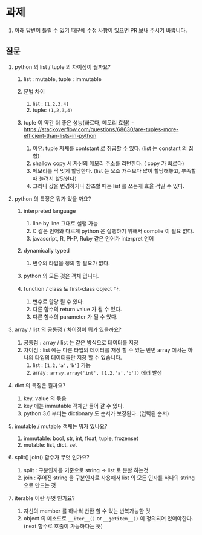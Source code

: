 # 과제

1. 아래 답변이 틀릴 수 있기 때문에 수정 사항이 있으면 PR 보내 주시기 바랍니다.

## 질문

1. python 의 list / tuple 의 차이점이 뭘까요?

   1. list : mutable, tuple : immutable
   2. 문법 차이
      1. list : `[1,2,3,4]`
      2. tuple: `(1,2,3,4)`
   3. tuple 이 약간 더 좋은 성능(빠르다, 메모리 효율) - https://stackoverflow.com/questions/68630/are-tuples-more-efficient-than-lists-in-python

      1. 이유: tuple 자체를 contstant 로 취급할 수 있다. (list 는 constant 의 집합)
      2. shallow copy 시 자신의 메모리 주소를 리턴한다. ( copy 가 빠르다)
      3. 메모리를 딱 맞게 할당한다. (list 는 요소 개수보다 많이 할당해놓고, 부족할때 늘려서 할당한다)
      4. 그러나 값을 변경하거나 참조할 때는 list 를 쓰는게 효율 적일 수 있다.
3. python 의 특징은 뭐가 있을 까요?

   1. interpreted language

      1. line by line 그대로 실행 가능
      2. C 같은 언어와 다르게 python 은 실행하기 위해서 complie 이 필요 없다.
      3. javascript, R, PHP, Ruby 같은 언어가 interpret 언어
      
   3. dynamically typed
   
      1. 변수의 타입을 정의 할 필요가 없다.
   
   5. python 의 모든 것은 객체 입니다.
   
   6. function / class 도 first-class object 다.
   
      1. 변수로 할당 될 수 있다.
      2. 다른 함수의 return value 가 될 수 있다.
      3. 다른 함수의 parameter 가 될 수 있다.
3. array / list 의 공통점 / 차이점이 뭐가 있을까요?

   1. 공통점 : array / list 는 같은 방식으로 데이터를 저장
   2. 차이점 : list 에는 다른 타입의 데이터를 저장 할 수 있는 반면 array 에서는 하나의 타입의 데이터들만 저장 할 수 있습니다.
      1. list : `[1,2,'a','b']` 가능
      2. array : `array.array('int', [1,2,'a','b'])` 에러 발생
4. dict 의 특징은 뭘까요?

   1. key, value 의 묶음
   2. key 에는 immutable 객체만 들어 갈 수 있다.
   3. python 3.6 부터는 dictionary 도 순서가 보장된다. (입력된 순서)
5. imutable / mutable 객체는 뭐가 있나요?

   1. immutable: bool, str, int, float, tuple, frozenset
   2. mutable: list, dict, set
11. split() join() 함수가 무엇 인가요?

    1. split : 구분인자를 기준으로 string -> list 로 분할 하는것
    2. join : 주어진 string 을 구분인자로 사용해서 list 의 모든 인자를 하나의 string 으로 만드는 것
7. iterable 이란 무엇 인가요?
   1. 자신의 member 를 하나씩 반환 할 수 있는 반복가능한 것
   2. object 의 메소드로 `__iter__()` or `__getitem__()` 이 정의되어 있어야한다. (next 함수로 호출이 가능하다는 뜻)

